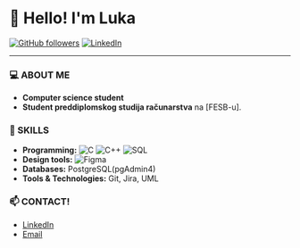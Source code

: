# 👋 Hello! I'm Luka

[![GitHub followers](https://img.shields.io/github/followers/lukaflegar?label=Follow&style=social)](https://github.com/lukaflegar)
[![LinkedIn](https://img.shields.io/badge/LinkedIn-Connect-blue?style=flat&logo=linkedin)](https://www.linkedin.com/in/lukaflegar/)

---

### 💻 ABOUT ME
- **Computer science student**
- **Student preddiplomskog studija računarstva** na [FESB-u].

### 🚀 SKILLS

- **Programming:**
![C](https://img.shields.io/badge/-C-blue?style=flat-square&logo=c)  ![C++](https://img.shields.io/badge/-C++-00599C?style=flat-square&logo=c%2B%2B)  ![SQL](https://img.shields.io/badge/-SQL-4479A1?style=flat-square&logo=postgresql)
- **Design tools:** ![Figma](https://img.shields.io/badge/-Figma-F24E1E?style=flat-square&logo=figma&logoColor=white)
- **Databases:** PostgreSQL(pgAdmin4)
- **Tools & Technologies:** Git, Jira, UML

### 📫 CONTACT!

- [LinkedIn](https://www.linkedin.com/in/lukaflegar/)
- [Email](mailto:lflegar0406@gmail.com)


